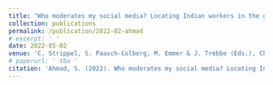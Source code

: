 ```yaml
---
title: "Who moderates my social media? Locating Indian workers in the global content moderation practices."
collection: publications
permalink: /publication/2022-02-ahmad
# excerpt: ' '
date: 2022-05-02
venue: 'C. Strippel, S. Paasch-Colberg, M. Emmer & J. Trebbe (Eds.), Challenges and perspectives of hate speech analysis.'
# paperurl: ' tba '
citation: 'Ahmad, S. (2022). Who moderates my social media? Locating Indian workers in the global content moderation practices. In C. Strippel, S. Paasch-Colberg, M. Emmer & J. Trebbe (Eds.), Challenges and perspectives of hate speech analysis (pp. 74-88).'
---
```

